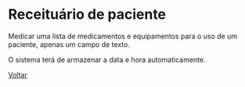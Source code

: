 # Receituário de paciente

Medicar uma lista de medicamentos e equipamentos para o uso de um paciente, apenas um campo de texto.

O sistema terá de armazenar a data e hora automaticamente.

[Voltar](../README.md) 